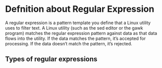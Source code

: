 # Defnition about Regular Expression
A regular expression is a pattern template you define that a Linux utility uses to filter text. A Linux utility (such as the sed editor or the gawk program) matches the regular expression pattern against data as that data flows into the utility. If the data matches the pattern, it’s accepted for processing. If the data doesn’t match the pattern, it’s rejected.

## Types of regular expressions